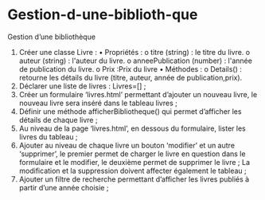 # Gestion-d-une-biblioth-que
Gestion d’une bibliothèque 
1. Créer une classe Livre : 
• Propriétés : 
o titre (string) : le titre du livre. 
o auteur (string) : l'auteur du livre. 
o anneePublication (number) : l'année de publication du livre. 
o Prix :Prix du livre 
• Méthodes : 
o Details() : retourne les détails du livre (titre, auteur, année de 
publication,prix). 
2. Déclarer une liste de livres : 
Livres=[] ; 
3. Créer un formulaire ‘livres.html’ permettant d’ajouter un nouveau livre, le nouveau 
livre sera inséré dans le tableau livres ; 
4. Définir une méthode afficherBibliotheque() qui permet d’afficher les détails de 
chaque livre ; 
5. Au niveau de la page ‘livres.html’, en dessous du formulaire, lister les livres du 
tableau ; 
6. Ajouter au niveau de chaque livre un bouton ‘modifier’ et un autre ‘supprimer’, le 
premier permet de charger le livre en question dans le formulaire et le modifier, le 
deuxième permet de supprimer le livre ; 
La modification et la suppression doivent affecter également le tableau ; 
7. Ajouter un filtre de recherche permettant d’afficher les livres publiés à partir d’une 
année choisie ;
